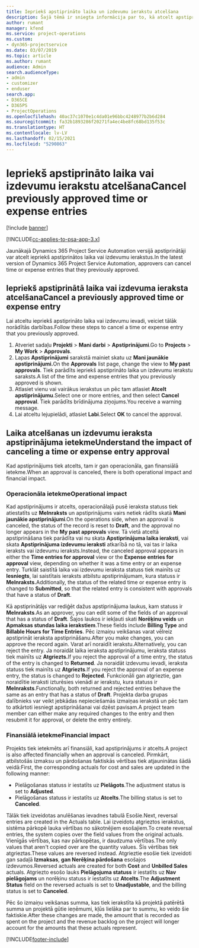 ```yaml
---
title: Iepriekš apstiprināto laika un izdevumu ierakstu atcelšana
description: Šajā tēmā ir sniegta informācija par to, kā atcelt apstiprinātu projekta laiku un izmaksu darbību.
author: rumant
manager: kfend
ms.service: project-operations
ms.custom:
- dyn365-projectservice
ms.date: 03/07/2019
ms.topic: article
ms.author: rumant
audience: Admin
search.audienceType:
- admin
- customizer
- enduser
search.app:
- D365CE
- D365PS
- ProjectOperations
ms.openlocfilehash: 40ac37c1070e1c4da01e96bbc4248977b2b6d284
ms.sourcegitcommit: fa32b1893286f20271fa4ec4be8fc68bd135f53c
ms.translationtype: HT
ms.contentlocale: lv-LV
ms.lasthandoff: 02/15/2021
ms.locfileid: "5290863"
---
```

# <a name="cancel-previously-approved-time-or-expense-entries"></a><span data-ttu-id="adcb9-103">Iepriekš apstiprināto laika vai izdevumu ierakstu atcelšana</span><span class="sxs-lookup"><span data-stu-id="adcb9-103">Cancel previously approved time or expense entries</span></span>

[!include [banner](../includes/psa-now-project-operations.md)]

[!INCLUDE[cc-applies-to-psa-app-3.x](../includes/cc-applies-to-psa-app-3x.md)]

<span data-ttu-id="adcb9-104">Jaunākajā Dynamics 365 Project Service Automation versijā apstiprinātāji var atcelt iepriekš apstiprinātos laika vai izdevumu ierakstus.</span><span class="sxs-lookup"><span data-stu-id="adcb9-104">In the latest version of Dynamics 365 Project Service Automation, approvers can cancel time or expense entries that they previously approved.</span></span>

## <a name="cancel-a-previously-approved-time-or-expense-entry"></a><span data-ttu-id="adcb9-105">Iepriekš apstiprinātā laika vai izdevuma ieraksta atcelšana</span><span class="sxs-lookup"><span data-stu-id="adcb9-105">Cancel a previously approved time or expense entry</span></span>

<span data-ttu-id="adcb9-106">Lai atceltu iepriekš apstiprināto laika vai izdevumu ievadi, veiciet tālāk norādītās darbības.</span><span class="sxs-lookup"><span data-stu-id="adcb9-106">Follow these steps to cancel a time or expense entry that you previously approved.</span></span>

1. <span data-ttu-id="adcb9-107">Atveriet sadaļu **Projekti** \> **Mani darbi** \> **Apstiprinājumi**.</span><span class="sxs-lookup"><span data-stu-id="adcb9-107">Go to **Projects** \> **My Work** \> **Approvals**.</span></span>
2. <span data-ttu-id="adcb9-108">Lapas **Apstiprinājumi** sarakstā mainiet skatu uz **Mani jaunākie apstiprinājumi.**</span><span class="sxs-lookup"><span data-stu-id="adcb9-108">On the **Approvals** list page, change the view to **My past approvals**.</span></span> <span data-ttu-id="adcb9-109">Tiek parādīts iepriekš apstiprināto laika un izdevumu ierakstu saraksts.</span><span class="sxs-lookup"><span data-stu-id="adcb9-109">A list of the time and expense entries that you previously approved is shown.</span></span>
3. <span data-ttu-id="adcb9-110">Atlasiet vienu vai vairākus ierakstus un pēc tam atlasiet **Atcelt apstiprinājumu**.</span><span class="sxs-lookup"><span data-stu-id="adcb9-110">Select one or more entries, and then select **Cancel approval**.</span></span> <span data-ttu-id="adcb9-111">Tiek parādīts brīdinājuma ziņojums.</span><span class="sxs-lookup"><span data-stu-id="adcb9-111">You receive a warning message.</span></span>
4. <span data-ttu-id="adcb9-112">Lai atceltu lejupielādi, atlasiet **Labi**.</span><span class="sxs-lookup"><span data-stu-id="adcb9-112">Select **OK** to cancel the approval.</span></span>

## <a name="understand-the-impact-of-canceling-a-time-or-expense-entry-approval"></a><span data-ttu-id="adcb9-113">Laika atcelšanas un izdevumu ieraksta apstiprinājuma ietekme</span><span class="sxs-lookup"><span data-stu-id="adcb9-113">Understand the impact of canceling a time or expense entry approval</span></span>

<span data-ttu-id="adcb9-114">Kad apstiprinājums tiek atcelts, tam ir gan operacionāla, gan finansiālā ietekme.</span><span class="sxs-lookup"><span data-stu-id="adcb9-114">When an approval is canceled, there is both operational impact and financial impact.</span></span>

### <a name="operational-impact"></a><span data-ttu-id="adcb9-115">Operacionāla ietekme</span><span class="sxs-lookup"><span data-stu-id="adcb9-115">Operational impact</span></span>

<span data-ttu-id="adcb9-116">Kad apstiprinājums ir atcelts, operacionālajā pusē ieraksta statuss tiek atiestatīts uz **Melnraksts** un apstiprinājums vairs netiek rādīts skatā **Mani jaunākie apstiprinājumi**.</span><span class="sxs-lookup"><span data-stu-id="adcb9-116">On the operations side, when an approval is canceled, the status of the record is reset to **Draft**, and the approval no longer appears in the **My past approvals** view.</span></span> <span data-ttu-id="adcb9-117">Tā vietā atceltā apstiprināšana tiek parādīta vai nu skata **Apstiprinājuma laika ieraksti**, vai skata **Apstiprinājuma izdevumu ieraksti** atkarībā no tā, vai tas ir laika ieraksts vai izdevumu ieraksts.</span><span class="sxs-lookup"><span data-stu-id="adcb9-117">Instead, the canceled approval appears in either the **Time entries for approval** view or the **Expense entries for approval** view, depending on whether it was a time entry or an expense entry.</span></span> <span data-ttu-id="adcb9-118">Turklāt saistītā laika vai izdevumu ieraksta statuss tiek mainīts uz **Iesniegts**, lai saistītais ieraksts atbilstu apstiprinājumam, kura statuss ir **Melnraksts.**</span><span class="sxs-lookup"><span data-stu-id="adcb9-118">Additionally, the status of the related time or expense entry is changed to **Submitted**, so that the related entry is consistent with approvals that have a status of **Draft**.</span></span>

<span data-ttu-id="adcb9-119">Kā apstiprinātājs var rediģēt dažus apstiprinājuma laukus, kam statuss ir **Melnraksts**.</span><span class="sxs-lookup"><span data-stu-id="adcb9-119">As an approver, you can edit some of the fields of an approval that has a status of **Draft**.</span></span> <span data-ttu-id="adcb9-120">Šajos laukos ir iekļauti skati **Norēķinu veids** un **Apmaksas stundas laika ierakstiem**.</span><span class="sxs-lookup"><span data-stu-id="adcb9-120">These fields include **Billing Type** and **Billable Hours for Time Entries**.</span></span> <span data-ttu-id="adcb9-121">Pēc izmaiņu veikšanas varat vēlreiz apstiprināt ieraksta apstiprināšanu.</span><span class="sxs-lookup"><span data-stu-id="adcb9-121">After you make changes, you can approve the record again.</span></span> <span data-ttu-id="adcb9-122">Varat arī noraidīt ierakstu.</span><span class="sxs-lookup"><span data-stu-id="adcb9-122">Alternatively, you can reject the entry.</span></span> <span data-ttu-id="adcb9-123">Ja noraidāt laika ieraksta apstiprinājumu, ieraksta statuss tiek mainīts uz **Atgriezts.**</span><span class="sxs-lookup"><span data-stu-id="adcb9-123">If you reject the approval of a time entry, the status of the entry is changed to **Returned**.</span></span> <span data-ttu-id="adcb9-124">Ja noraidāt izdevumu ievadi, ieraksta statuss tiek mainīts uz **Atgriezts**.</span><span class="sxs-lookup"><span data-stu-id="adcb9-124">If you reject the approval of an expense entry, the status is changed to **Rejected**.</span></span> <span data-ttu-id="adcb9-125">Funkcionāli gan atgrieztie, gan noraidītie ieraksti izturēsies vienādi ar ierakstu, kura statuss ir **Melnraksts**.</span><span class="sxs-lookup"><span data-stu-id="adcb9-125">Functionally, both returned and rejected entries behave the same as an entry that has a status of **Draft**.</span></span> <span data-ttu-id="adcb9-126">Projekta darba grupas dalībnieks var veikt jebkādas nepieciešamās izmaiņas ierakstā un pēc tam to atkārtoti iesniegt apstiprināšanai vai dzēst pavisam.</span><span class="sxs-lookup"><span data-stu-id="adcb9-126">A project team member can either make any required changes to the entry and then resubmit it for approval, or delete the entry entirely.</span></span>

### <a name="financial-impact"></a><span data-ttu-id="adcb9-127">Finansiālā ietekme</span><span class="sxs-lookup"><span data-stu-id="adcb9-127">Financial impact</span></span>

<span data-ttu-id="adcb9-128">Projekts tiek ietekmēts arī finansiāli, kad apstiprinājums ir atcelts.</span><span class="sxs-lookup"><span data-stu-id="adcb9-128">A project is also affected financially when an approval is canceled.</span></span> <span data-ttu-id="adcb9-129">Pirmkārt, atbilstošās izmaksu un pārdošanas faktiskās vērtības tiek atjauninātas šādā veidā:</span><span class="sxs-lookup"><span data-stu-id="adcb9-129">First, the corresponding actuals for cost and sales are updated in the following manner:</span></span>

- <span data-ttu-id="adcb9-130">Pielāgošanas statuss ir iestatīts uz **Pielāgots**.</span><span class="sxs-lookup"><span data-stu-id="adcb9-130">The adjustment status is set to **Adjusted**.</span></span>
- <span data-ttu-id="adcb9-131">Pielāgošanas statuss ir iestatīts uz **Atcelts**.</span><span class="sxs-lookup"><span data-stu-id="adcb9-131">The billing status is set to **Canceled**.</span></span>

<span data-ttu-id="adcb9-132">Tālāk tiek izveidotas anulēšanas ievadnes tabulā Esošie.</span><span class="sxs-lookup"><span data-stu-id="adcb9-132">Next, reversal entries are created in the Actuals table.</span></span> <span data-ttu-id="adcb9-133">Lai izveidotu atgrieztos ierakstus, sistēma pārkopē lauka vērtības no sākotnējiem esošajiem.</span><span class="sxs-lookup"><span data-stu-id="adcb9-133">To create reversal entries, the system copies over the field values from the original actuals.</span></span> <span data-ttu-id="adcb9-134">Vienīgās vērtības, kas nav pārkopētas, ir daudzuma vērtības.</span><span class="sxs-lookup"><span data-stu-id="adcb9-134">The only values that aren't copied over are the quantity values.</span></span> <span data-ttu-id="adcb9-135">Šīs vērtības tiek atgrieztas.</span><span class="sxs-lookup"><span data-stu-id="adcb9-135">These values are reversed instead.</span></span> <span data-ttu-id="adcb9-136">Atgrieztie esošie tiek izveidoti gan sadaļā **Izmaksas**, **gan Nerēķina pārdošana** esošajos izdevumos.</span><span class="sxs-lookup"><span data-stu-id="adcb9-136">Reversed actuals are created for both **Cost** and **Unbilled Sales** actuals.</span></span> <span data-ttu-id="adcb9-137">Atgriezto esošo lauks **Pielāgojuma statuss** ir iestatīts uz **Nav pielāgojams** un norēķinu statuss ir iestatīts uz **Atcelts**.</span><span class="sxs-lookup"><span data-stu-id="adcb9-137">The **Adjustment Status** field on the reversed actuals is set to **Unadjustable**, and the billing status is set to **Canceled**.</span></span>

<span data-ttu-id="adcb9-138">Pēc šo izmaiņu veikšanas summa, kas tiek ierakstīta kā projektā patērētā summa un projektā gūtie ieņēmumi, kļūs lielāka par to summu, ko veido šie faktiskie.</span><span class="sxs-lookup"><span data-stu-id="adcb9-138">After these changes are made, the amount that is recorded as spent on the project and the revenue backlog on the project will longer account for the amounts that these actuals represent.</span></span>


[!INCLUDE[footer-include](../includes/footer-banner.md)]